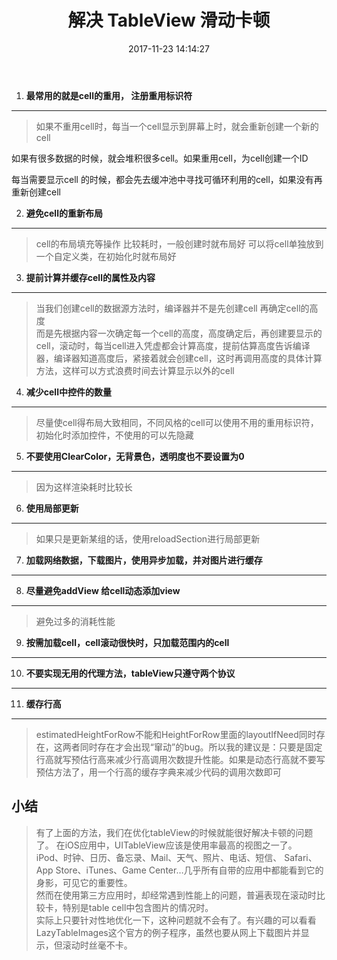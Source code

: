 ﻿---
title: 解决 TableView 滑动卡顿
date: 2017-11-23 14:14:27
tags: [iOS, TableView, 优化]
categories: Question

---

 1. **最常用的就是cell的重用， 注册重用标识符**
----------
> 如果不重用cell时，每当一个cell显示到屏幕上时，就会重新创建一个新的cell
>
如果有很多数据的时候，就会堆积很多cell。如果重用cell，为cell创建一个ID
>
每当需要显示cell 的时候，都会先去缓冲池中寻找可循环利用的cell，如果没有再重新创建cell

 2. **避免cell的重新布局**
----------
> cell的布局填充等操作 比较耗时，一般创建时就布局好
可以将cell单独放到一个自定义类，在初始化时就布局好

 3. **提前计算并缓存cell的属性及内容**
----------
> 当我们创建cell的数据源方法时，编译器并不是先创建cell 再确定cell的高度  
而是先根据内容一次确定每一个cell的高度，高度确定后，再创建要显示的cell，滚动时，每当cell进入凭虚都会计算高度，提前估算高度告诉编译器，编译器知道高度后，紧接着就会创建cell，这时再调用高度的具体计算方法，这样可以方式浪费时间去计算显示以外的cell

 4. **减少cell中控件的数量**
----------
> 尽量使cell得布局大致相同，不同风格的cell可以使用不用的重用标识符，初始化时添加控件，不使用的可以先隐藏

 5. **不要使用ClearColor，无背景色，透明度也不要设置为0**
----------
> 因为这样渲染耗时比较长

 6. **使用局部更新**
----------
> 如果只是更新某组的话，使用reloadSection进行局部更新

 7. **加载网络数据，下载图片，使用异步加载，并对图片进行缓存**
---------- 
 8. **尽量避免addView 给cell动态添加view**
----------
> 避免过多的消耗性能

 9. **按需加载cell，cell滚动很快时，只加载范围内的cell**
----------
 10. **不要实现无用的代理方法，tableView只遵守两个协议**
---------- 
 11. **缓存行高**
----------
> estimatedHeightForRow不能和HeightForRow里面的layoutIfNeed同时存在，这两者同时存在才会出现“窜动”的bug。所以我的建议是：只要是固定行高就写预估行高来减少行高调用次数提升性能。如果是动态行高就不要写预估方法了，用一个行高的缓存字典来减少代码的调用次数即可

**小结**
----------

> 有了上面的方法，我们在优化tableView的时候就能很好解决卡顿的问题了。
在iOS应用中，UITableView应该是使用率最高的视图之一了。  
iPod、时钟、日历、备忘录、Mail、天气、照片、电话、短信、
Safari、App Store、iTunes、Game Center…几乎所有自带的应用中都能看到它的身影，可见它的重要性。  
然而在使用第三方应用时，却经常遇到性能上的问题，普遍表现在滚动时比较卡，特别是table cell中包含图片的情况时。  
实际上只要针对性地优化一下，这种问题就不会有了。有兴趣的可以看看 LazyTableImages这个官方的例子程序，虽然也要从网上下载图片并显示，但滚动时丝毫不卡。

 

